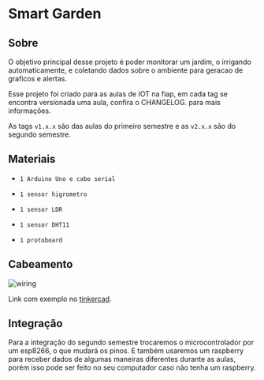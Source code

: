 # Smart Garden

## Sobre

O objetivo principal desse projeto é poder monitorar um jardim, o irrigando automaticamente, e coletando dados sobre o ambiente para geracao de graficos e alertas.

Esse projeto foi criado para as aulas de IOT na fiap, em cada tag se encontra versionada uma aula, confira o CHANGELOG. para mais informações.

As tags `v1.x.x` são das aulas do primeiro semestre e as `v2.x.x` são do segundo semestre.

## Materiais

* `1 Arduino Uno e cabo serial`

* `1 sensor higrometro`

* `1 sensor LDR`

* `1 sensor DHT11`

* `1 protoboard`

## Cabeamento

![wiring](wiring.png)

Link com exemplo no [tinkercad]().

## Integração

Para a integração do segundo semestre trocaremos o microcontrolador por um esp8266, o que mudará os pinos.
E também usaremos um raspberry para receber dados de algumas maneiras diferentes durante as aulas, porém isso pode ser feito no seu computador caso não tenha um raspberry.
